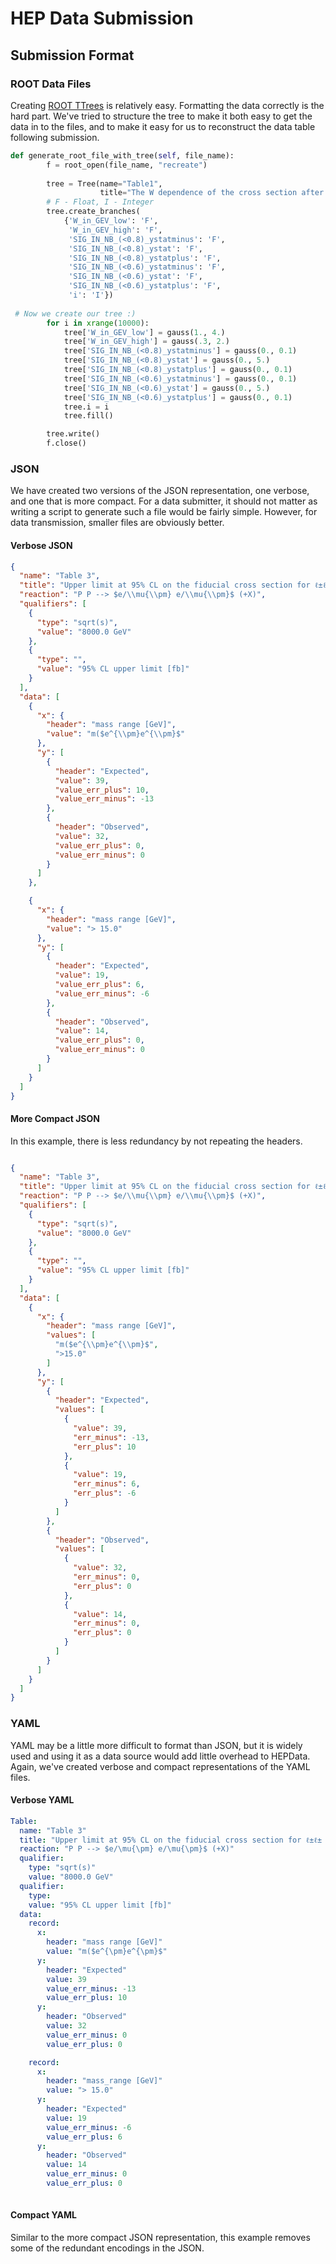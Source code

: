# HEP Data Submission

## Submission Format

### ROOT Data Files

Creating [ROOT TTrees](https://root.cern.ch/root/html/TTree.html) is relatively easy. Formatting the data correctly is the hard part. We've tried to structure the tree to make it both easy to get the data in to the files, and to make it easy for us to reconstruct the data table following submission.

```python
def generate_root_file_with_tree(self, file_name):
        f = root_open(file_name, "recreate")
		
        tree = Tree(name="Table1",
                    title="The W dependence of the cross section after integrating..")
        # F - Float, I - Integer
        tree.create_branches(
            {'W_in_GEV_low': 'F',
             'W_in_GEV_high': 'F',
             'SIG_IN_NB_(<0.8)_ystatminus': 'F',
             'SIG_IN_NB_(<0.8)_ystat': 'F',
             'SIG_IN_NB_(<0.8)_ystatplus': 'F',
             'SIG_IN_NB_(<0.6)_ystatminus': 'F',
             'SIG_IN_NB_(<0.6)_ystat': 'F',
             'SIG_IN_NB_(<0.6)_ystatplus': 'F',
             'i': 'I'})
	 
 # Now we create our tree :)
        for i in xrange(10000):
            tree['W_in_GEV_low'] = gauss(1., 4.)
            tree['W_in_GEV_high'] = gauss(.3, 2.)
            tree['SIG_IN_NB_(<0.8)_ystatminus'] = gauss(0., 0.1)
            tree['SIG_IN_NB_(<0.8)_ystat'] = gauss(0., 5.)
            tree['SIG_IN_NB_(<0.8)_ystatplus'] = gauss(0., 0.1)
            tree['SIG_IN_NB_(<0.6)_ystatminus'] = gauss(0., 0.1)
            tree['SIG_IN_NB_(<0.6)_ystat'] = gauss(0., 5.)
            tree['SIG_IN_NB_(<0.6)_ystatplus'] = gauss(0., 0.1)
            tree.i = i
            tree.fill()

        tree.write()
        f.close()

```

### JSON

We have created two versions of the JSON representation, one verbose, and one that is more compact. For a data submitter, it should not matter as writing a script to generate such a file would be fairly simple. However, for data transmission, smaller files are obviously better. 

#### Verbose JSON

```json
{
  "name": "Table 3",
  "title": "Upper limit at 95% CL on the fiducial cross section for ℓ±ℓ± pairs from non-SM signals. The expected limits and their 1σ uncertainties are given together with the observed limits derived from the data. Limits are given separately for the e±e±,e±μ± and μ±μ± channel inclusively and separated by charge.",
  "reaction": "P P --> $e/\\mu{\\pm} e/\\mu{\\pm}$ (+X)",
  "qualifiers": [
    {
      "type": "sqrt(s)",
      "value": "8000.0 GeV"
    },
    {
      "type": "",
      "value": "95% CL upper limit [fb]"
    }
  ],
  "data": [
    {
      "x": {
        "header": "mass range [GeV]",
        "value": "m($e^{\\pm}e^{\\pm}$"
      },
      "y": [
        {
          "header": "Expected",
          "value": 39,
          "value_err_plus": 10,
          "value_err_minus": -13
        },
        {
          "header": "Observed",
          "value": 32,
          "value_err_plus": 0,
          "value_err_minus": 0
        }
      ]
    },

    {
      "x": {
        "header": "mass range [GeV]",
        "value": "> 15.0"
      },
      "y": [
        {
          "header": "Expected",
          "value": 19,
          "value_err_plus": 6,
          "value_err_minus": -6
        },
        {
          "header": "Observed",
          "value": 14,
          "value_err_plus": 0,
          "value_err_minus": 0
        }
      ]
    }
  ]
}

```

#### More Compact JSON

In this example, there is less redundancy by not repeating the headers.

```json

{
  "name": "Table 3",
  "title": "Upper limit at 95% CL on the fiducial cross section for ℓ±ℓ± pairs from non-SM signals. The expected limits and their 1σ uncertainties are given together with the observed limits derived from the data. Limits are given separately for the e±e±,e±μ± and μ±μ± channel inclusively and separated by charge.",
  "reaction": "P P --> $e/\\mu{\\pm} e/\\mu{\\pm}$ (+X)",
  "qualifiers": [
    {
      "type": "sqrt(s)",
      "value": "8000.0 GeV"
    },
    {
      "type": "",
      "value": "95% CL upper limit [fb]"
    }
  ],
  "data": [
    {
      "x": {
        "header": "mass range [GeV]",
        "values": [
          "m($e^{\\pm}e^{\\pm}$",
          ">15.0"
        ]
      },
      "y": [
        {
          "header": "Expected",
          "values": [
            {
              "value": 39,
              "err_minus": -13,
              "err_plus": 10
            },
            {
              "value": 19,
              "err_minus": 6,
              "err_plus": -6
            }
          ]
        },
        {
          "header": "Observed",
          "values": [
            {
              "value": 32,
              "err_minus": 0,
              "err_plus": 0
            },
            {
              "value": 14,
              "err_minus": 0,
              "err_plus": 0
            }
          ]
        }
      ]
    }
  ]
}

```

### YAML

YAML may be a little more difficult to format than JSON, but it is widely used and using it as a data source would add little overhead to HEPData. Again, we've created verbose and compact representations of the YAML files.

#### Verbose YAML

```yaml
Table:
  name: "Table 3"
  title: "Upper limit at 95% CL on the fiducial cross section for ℓ±ℓ± pairs from non-SM signals. The expected limits and their 1σ uncertainties are given together with the observed limits derived from the data. Limits are given separately for the e±e±,e±μ± and μ±μ± channel inclusively and separated by charge."
  reaction: "P P --> $e/\mu{\pm} e/\mu{\pm}$ (+X)"
  qualifier: 
    type: "sqrt(s)"
    value: "8000.0 GeV"
  qualifier: 
    type: 
    value: "95% CL upper limit [fb]"
  data:
    record:
      x: 
        header: "mass range [GeV]"
        value: "m($e^{\pm}e^{\pm}$"
      y:
        header: "Expected"
        value: 39
        value_err_minus: -13
        value_err_plus: 10     
      y:
        header: "Observed"
        value: 32
        value_err_minus: 0
        value_err_plus: 0     

    record:
      x:
        header: "mass_range [GeV]"
        value: "> 15.0"
      y:
        header: "Expected"
        value: 19
        value_err_minus: -6
        value_err_plus: 6   
      y:
        header: "Observed"
        value: 14
        value_err_minus: 0
        value_err_plus: 0     
        
```

#### Compact YAML

Similar to the more compact JSON representation, this example removes some of the redundant encodings in the JSON.